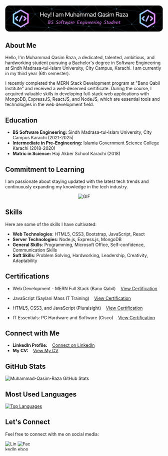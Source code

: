 <p align="center">
  <img src="./qasim-header-image.png" alt="Header">
</p>

## About Me

Hello, I'm Muhammad Qasim Raza, a dedicated, talented, ambitious, and hardworking student pursuing a Bachelor's degree in Software Engineering at Sindh Madrasa-tul-Islam University, City Campus, Karachi. I am currently in my third year (6th semester).

I recently completed the MERN Stack Development program at "Bano Qabil Institute" and received a well-deserved certificate. During the course, I acquired valuable skills in developing full-stack web applications with MongoDB, ExpressJS, ReactJS, and NodeJS, which are essential tools and technologies in the web development field.

## Education

- **BS Software Engineering:** Sindh Madrasa-tul-Islam University, City Campus Karachi (2021-2025)
- **Intermediate in Pre-Engineering:** Islamia Government Science College Karachi (2018-2020)
- **Matric in Science:** Haji Akber School Karachi (2018)

## Commitment to Learning

I am passionate about staying updated with the latest tech trends and continuously expanding my knowledge in the tech industry.

<p align="center">
  <img src="https://gist.github.com/lianperson/5f0f52604b03ad80c82db790c474993c/raw/88f20c9d749d756be63f22b09f3c4ac570bc5101/programming.gif" alt="GIF">
</p>

## Skills

Here are some of the skills I have cultivated:

- **Web Technologies**: HTML5, CSS3, Bootstrap, JavaScript, React
- **Server Technologies**: Node.js, Express.js, MongoDB
- **General Skills**: Programming, Microsoft Office, Self-confidence, Communication Skills
- **Soft Skills**: Problem Solving, Hardworking, Leadership, Creativity, Adaptability

## Certifications

- Web Development - MERN Full Stack (Bano Qabil) &nbsp;&nbsp; [View Certification](https://drive.google.com/file/d/16WewQ9BGezo_tNb9Wc9btBy_OPCrlGMn/view)

- JavaScript (Saylani Mass IT Training) &nbsp;&nbsp; [View Certification](https://drive.google.com/file/d/16UKaq6ZXje9Ui-l9jpxokqtwBJoUvU5c/view)

- HTML5, CSS3, and JavaScript (Pluralsight) &nbsp;&nbsp; [View Certification](https://drive.google.com/file/d/1-gmBLySEH5yek5VNnF-_TUn7OZZFUXlV/view)

- IT Essentials: PC Hardware and Software (Cisco) &nbsp;&nbsp; [View Certification](https://drive.google.com/file/d/1bt4kclOiQGpO8KICAcPL4V1hRvXB6LVt/view)

## Connect with Me

- **LinkedIn Profile:** &nbsp;&nbsp; [Connect on LinkedIn](https://www.linkedin.com/in/muhammad-qasim-raza-se/)
- **My CV:** &nbsp;&nbsp; [View My CV](https://drive.google.com/file/d/1cY02NQHotodo8zXWi8Bn8f25chk86cr5/view?usp=drivesdk)

## GitHub Stats

![Muhammad-Qasim-Raza GitHub Stats](https://github-readme-stats.vercel.app/api?username=Muhammad-Qasim-Raza&show_icons=true&theme=algolia&count_private=true)

## Most Used Languages

[![Top Languages](https://github-readme-stats.vercel.app/api/top-langs/?username=Muhammad-Qasim-Raza&layout=compact&theme=github_dark)](https://github.com/anuraghazra/github-readme-stats)

## Let's Connect

Feel free to connect with me on social media:

[<img align="left" alt="LinkedIn" src="https://raw.githubusercontent.com/rahuldkjain/github-profile-readme-generator/master/src/images/icons/Social/linked-in-alt.svg" height="30" width="40" />](https://www.linkedin.com/in/muhammad-qasim-raza-se/)
[<img align="left" alt="Facebook" src="https://raw.githubusercontent.com/rahuldkjain/github-profile-readme-generator/master/src/images/icons/Social/facebook.svg" height="30" width="40" />](https://www.facebook.com/profile.php?id=100028797244316)
